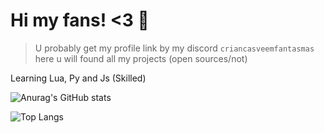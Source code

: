 # Hi my fans! <3 💓

> U probably get my profile link by my discord `criancasveemfantasmas` here u will found all my projects (open sources/not)

Learning Lua, Py and Js (Skilled)

![Anurag's GitHub stats](https://github-readme-stats.vercel.app/api?username=jota-js&show_icons=true&theme=dark)

![Top Langs](https://github-readme-stats.vercel.app/api/top-langs/?username=anuraghazra&hide_progress=true&theme=dark)
